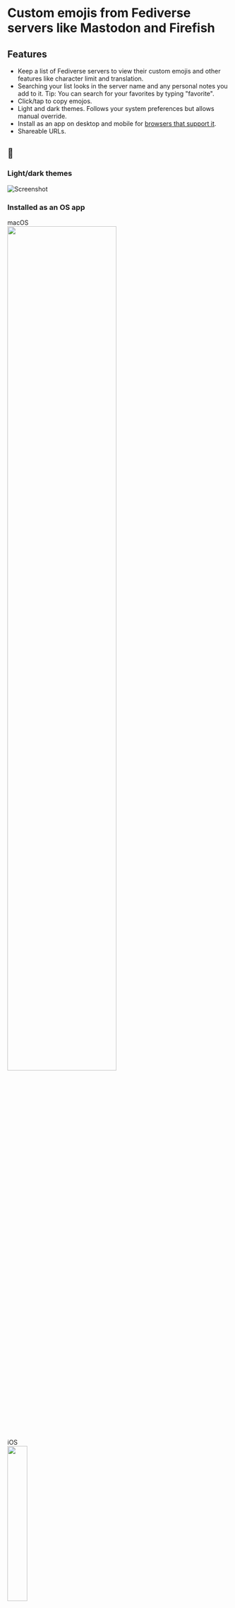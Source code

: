 # Custom emojis from Fediverse servers like Mastodon and Firefish
  
## Features

- Keep a list of Fediverse servers to view their custom emojis and other features like character limit and translation.
- Searching your list looks in the server name and any personal notes you add to it. Tip: You can search for your favorites by typing "favorite".
- Click/tap to copy emojos.
- Light and dark themes. Follows your system preferences but allows manual override.
- Install as an app on desktop and mobile for [browsers that support it](https://web.dev/learn/pwa/progressive-web-apps/#compatibility).
- Shareable URLs.

## 📸

### Light/dark themes
![Screenshot](https://i.imgur.com/UNum05Y.png)  

### Installed as an OS app

<p>
  macOS <br>
  <img src="https://i.imgur.com/n6POC5o.png"  width="70%">
</p>
<p>
  iOS <br>
  <img src="https://i.imgur.com/t879fE0.png"  width="30%">
</p>

## Test locally
```shell
npm install
npm run dev # start dev server
npm run build # build for production
npm run preview # locally preview production build
```

If you want to run it on a different port:
```shell
npm run dev -- --port 8000
```

## Development details
<details> 
<summary>See more</summary>

The app was bootstrapped with [Vite](https://vitejs.dev) as the bundler and dev server and the React template:
```shell
npm create vite@latest name-of-your-project -- --template react
# follow prompts
cd <your new project directory>
npm install <your dependencies>
npm run dev
```
Icons created with [Favicon Generator](https://realfavicongenerator.net).  

The service worker was generated with [Vite Plugin PWA](https://vite-pwa-org.netlify.app/guide/). It was used to: 
- Generate the manifest.
- Configure the manifest with a link in the `head` of the app entry point.
- Generate a service worker.
- Generate a script to register the sw.
See [here](https://github.com/vite-pwa/vite-plugin-pwa/blob/main/src/types.ts) for details on the plugin options.  

To install the plugin:
```shell
npm i vite-plugin-pwa -D
```

### Recommended deployment
The current deployment has these characteristics:
- Hosted as a secure static site on object storage (S3). 
- Served through a CDN (CloudFront). 
  - A CloudFront Function to rewrite URIs that are meant to be handled by client-side routing.
  - A Content Security Policy for the response headers from the distribution.
  - Using edge locations in North America and Europe.
- Users routed by Route 53 with a custom domain.
- Using Infrastructure as Code (CloudFormation).
</details>  
